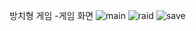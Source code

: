 방치형 게임
  -게임 화면
![main](https://user-images.githubusercontent.com/106128885/212598693-d981a860-89e3-47c2-aede-b8e063dc7c5f.jpg)
![raid](https://user-images.githubusercontent.com/106128885/212598727-aba5cafd-7fa2-44d2-b26d-086ad095f326.jpg)
![save](https://user-images.githubusercontent.com/106128885/212598734-12fd42ea-39cb-46a9-a24b-392143ac4cf7.jpg)
